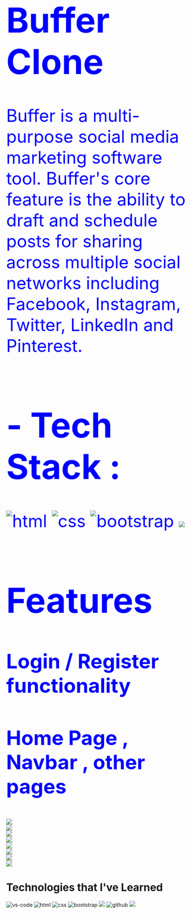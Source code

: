 <div  style="color:blue;font-size:46px;">
  <h1> Buffer Clone</h1>
<div>
Buffer is a multi-purpose social media marketing software tool. Buffer's core feature is the ability to draft and schedule posts for sharing across multiple social networks including Facebook, Instagram, Twitter, LinkedIn and Pinterest.</div>

<div >

<h1>- Tech Stack :</h1>
  <img src="https://img.shields.io/badge/html5-%23E34F26.svg?style=for-the-badge&logo=html5&logoColor=white" alt="html"/>
  <img src="https://img.shields.io/badge/css3-%231572B6.svg?style=for-the-badge&logo=css3&logoColor=white" alt="css"/>
  <img src="https://img.shields.io/badge/bootstrap-%23563D7C.svg?style=for-the-badge&logo=bootstrap&logoColor=white" alt="bootstrap"/>
    <img src="https://img.shields.io/badge/JavaScript-F7DF1E?style=for-the-badge&logo=javascript&logoColor=black"/> 
</div>

<div>
<h1>Features</h1>
<h3>Login / Register functionality</h3>
<h3>Home Page , Navbar , other pages</h3>
</div>
<div>
<img src="https://user-images.githubusercontent.com/103952018/194707774-c7a6b26c-a959-4aa7-a512-a33f106f714a.png"/> 

  </div>
<div>
<img src="https://user-images.githubusercontent.com/103952018/194707851-bb78b752-d35a-4a8c-a34d-5d33092ed414.png"/>
    </div>
<div> 
<img src="https://user-images.githubusercontent.com/103952018/194707856-40f55c7a-8d2f-4728-8007-aefd38b7c77f.png"/>

</div>
<div>
<img src="https://user-images.githubusercontent.com/103952018/194707775-eb5f4786-04fe-457f-81c5-31d8d392ac92.png"/>

</div>
<div>
<img src="https://user-images.githubusercontent.com/103952018/194707776-026cb3f3-2ca7-4a8e-8fdb-eff5e6ca23d0.png"/>

</div>
<img src="https://user-images.githubusercontent.com/103952018/194707778-f18b51ba-77a1-45a4-9455-57d45298980e.png"/>

</div>
<img src="https://user-images.githubusercontent.com/103952018/194707779-a37a68ae-70ff-447b-b1c2-6e938d8edae5.png"/>

<div>
<img src="https://user-images.githubusercontent.com/103952018/194707780-5471522b-5a5e-4574-8290-9664862ad447.png"/>

</div>

<div>
<h1> <h1>Technologies that I've Learned</h1>
<img src="https://img.shields.io/badge/Visual_Studio-5C2D91?style=for-the-badge&logo=visual%20studio&logoColor=white" alt="vs-code"/>
  <img src="https://img.shields.io/badge/html5-%23E34F26.svg?style=for-the-badge&logo=html5&logoColor=white" alt="html"/>
  <img src="https://img.shields.io/badge/css3-%231572B6.svg?style=for-the-badge&logo=css3&logoColor=white" alt="css"/>
  <img src="https://img.shields.io/badge/bootstrap-%23563D7C.svg?style=for-the-badge&logo=bootstrap&logoColor=white" alt="bootstrap"/>
  <img src="https://img.shields.io/badge/JavaScript-F7DF1E?style=for-the-badge&logo=javascript&logoColor=black"/> 
  <img src="https://img.shields.io/badge/github-%23121011.svg?style=for-the-badge&logo=github&logoColor=white" alt="github  "/>   
  <img src="https://img.shields.io/badge/Netlify-00C7B7?style=for-the-badge&logo=netlify&logoColor=white">
</div>
<div>
